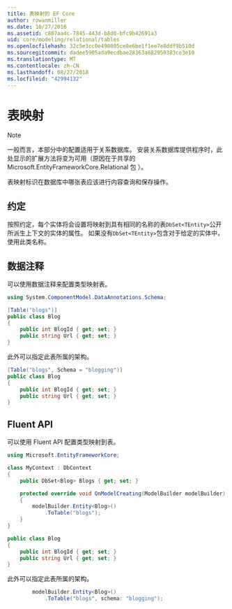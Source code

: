 ```yaml
---
title: 表映射的 EF Core
author: rowanmiller
ms.date: 10/27/2016
ms.assetid: c807aa4c-7845-443d-b8d0-bfc9b42691a3
uid: core/modeling/relational/tables
ms.openlocfilehash: 32c5e3cc0e498005ce8e6be1f1ee7e8ddf9b510d
ms.sourcegitcommit: dadee5905ada9ecdbae28363a682950383ce3e10
ms.translationtype: MT
ms.contentlocale: zh-CN
ms.lasthandoff: 08/27/2018
ms.locfileid: "42994132"
---
```

# <a name="table-mapping"></a>表映射

> [!NOTE]  
> 一般而言，本部分中的配置适用于关系数据库。 安装关系数据库提供程序时，此处显示的扩展方法将变为可用（原因在于共享的 Microsoft.EntityFrameworkCore.Relational 包  ）。

表映射标识在数据库中哪张表应该进行内容查询和保存操作。

## <a name="conventions"></a>约定

按照约定，每个实体将会设置将映射到具有相同的名称的表`DbSet<TEntity>`公开所派生上下文的实体的属性。 如果没有`DbSet<TEntity>`包含对于给定的实体中，使用此类名称。

## <a name="data-annotations"></a>数据注释

可以使用数据注释来配置类型映射表。

``` csharp
using System.ComponentModel.DataAnnotations.Schema;
```
``` csharp
[Table("blogs")]
public class Blog
{
    public int BlogId { get; set; }
    public string Url { get; set; }
}
```

此外可以指定此表所属的架构。

``` csharp
[Table("blogs", Schema = "blogging")]
public class Blog
{
    public int BlogId { get; set; }
    public string Url { get; set; }
}
```

## <a name="fluent-api"></a>Fluent API

可以使用 Fluent API 配置类型映射到表。

``` csharp
using Microsoft.EntityFrameworkCore;
```
``` csharp
class MyContext : DbContext
{
    public DbSet<Blog> Blogs { get; set; }

    protected override void OnModelCreating(ModelBuilder modelBuilder)
    {
        modelBuilder.Entity<Blog>()
            .ToTable("blogs");
    }
}

public class Blog
{
    public int BlogId { get; set; }
    public string Url { get; set; }
}
```

此外可以指定此表所属的架构。

<!-- [!code-csharp[Main](samples/core/relational/Modeling/FluentAPI/Samples/Relational/TableAndSchema.cs?highlight=2)] -->
``` csharp
        modelBuilder.Entity<Blog>()
            .ToTable("blogs", schema: "blogging");
```
